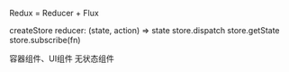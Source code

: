 Redux = Reducer + Flux

createStore
reducer: (state, action) => state
store.dispatch
store.getState
store.subscribe(fn)

容器组件、UI组件
无状态组件
